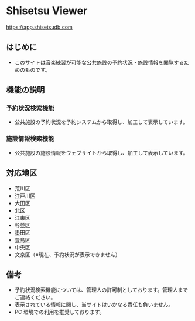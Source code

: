 # Shisetsu Viewer

https://app.shisetsudb.com

## はじめに

- このサイトは音楽練習が可能な公共施設の予約状況・施設情報を閲覧するためのものです。

## 機能の説明

### 予約状況検索機能

- 公共施設の予約状況を予約システムから取得し、加工して表示しています。

### 施設情報検索機能

- 公共施設の施設情報をウェブサイトから取得し、加工して表示しています。

## 対応地区

- 荒川区
- 江戸川区
- 大田区
- 北区
- 江東区
- 杉並区
- 墨田区
- 豊島区
- 中央区
- 文京区（※現在、予約状況が表示できません）

## 備考

- 予約状況検索機能については、管理人の許可制としております。管理人までご連絡ください。
- 表示されている情報に関し、当サイトはいかなる責任も負いません。
- PC 環境での利用を推奨しております。
